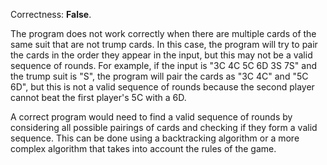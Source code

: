 Correctness: **False**.

The program does not work correctly when there are multiple cards of the same suit that are not trump cards. In this case, the program will try to pair the cards in the order they appear in the input, but this may not be a valid sequence of rounds. For example, if the input is "3C 4C 5C 6D 3S 7S" and the trump suit is "S", the program will pair the cards as "3C 4C" and "5C 6D", but this is not a valid sequence of rounds because the second player cannot beat the first player's 5C with a 6D.

A correct program would need to find a valid sequence of rounds by considering all possible pairings of cards and checking if they form a valid sequence. This can be done using a backtracking algorithm or a more complex algorithm that takes into account the rules of the game.